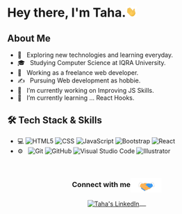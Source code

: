 <h1>Hey there, I'm Taha.<img src="https://github.com/mtahashahid/mtahashahid/blob/main/Assets/Hi.gif" width="25px"></h1>

<h2>About Me </h2>

- 🤔 &nbsp; Exploring new technologies and learning everyday.
- 🎓 &nbsp; Studying Computer Science at IQRA University.
- 💼 &nbsp; Working as a freelance web developer.
- ✍️ &nbsp; Pursuing Web development as hobbie.
- 🔭 &nbsp; I’m currently working on Improving JS Skills.
- 🌱 &nbsp; I’m currently learning ... React Hooks.

<h2>🛠 Tech Stack & Skills </h2>

- 💻
  ![HTML5](https://img.shields.io/badge/-HTML5-333333?style=flat&logo=HTML5)
  ![CSS](https://img.shields.io/badge/-CSS-333333?style=flat&logo=CSS3&logoColor=1572B6)
  ![JavaScript](https://img.shields.io/badge/-JavaScript-333333?style=flat&logo=javascript)
  ![Bootstrap](https://img.shields.io/badge/-Bootstrap-333333?style=flat&logo=bootstrap&logoColor=563D7C)
  ![React](https://img.shields.io/badge/-React-333333?style=flat&logo=react)
- ⚙️ &nbsp;
  ![Git](https://img.shields.io/badge/-Git-333333?style=flat&logo=git)
  ![GitHub](https://img.shields.io/badge/-GitHub-333333?style=flat&logo=github)
  ![Visual Studio Code](https://img.shields.io/badge/-Visual%20Studio%20Code-333333?style=flat&logo=visual-studio-code&logoColor=007ACC) 
  ![Illustrator](https://img.shields.io/badge/-Illustrator-333333?style=flat&logo=adobe-illustrator)

<br/>
 
<div align="center">
  <h3 align="center">Connect with me<img align="center" src="https://github.com/mtahashahid/mtahashahid/blob/main/Assets/Handshake.gif" height="33px" /></h3> 
</div>
<p align="center">
 <a href="https://www.linkedin.com/in/muhammad-taha-857a42180/" target="blank">
  <img align="center" alt="Taha's LinkedIn" width="30px" src="https://www.vectorlogo.zone/logos/linkedin/linkedin-icon.svg" /> &nbsp; &nbsp;
 </a>
</p>
